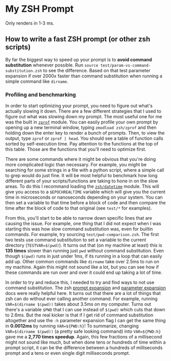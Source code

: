 My ZSH Prompt
=============

Only renders in 1-3 ms.

## How to write a fast ZSH prompt (or other zsh scripts)

By far the biggest way to speed up your prompt is to **avoid command substitution** whenever possible. Run `source test/param-vs-command-substitution.zsh` to see the difference. Based on that test parameter expansion if over 2000x faster than command substitution when running a simple command like `dirname`.

### Profiling and benchmarking

In order to start optimizing your prompt, you need to figure out what's actually slowing it down. There are a few different strategies that I used to figure out what was slowing down my prompt. The most useful one for me was the built in [`zprof`](http://zsh.sourceforge.net/Doc/Release/Zsh-Modules.html#The-zsh_002fzprof-Module) module. You can easily profile your own prompt by opening up a new terminal window, typing `zmodload zsh/zprof` and then holding down the enter key to render a bunch of prompts. Then, to view the output, type `zprof` or `zprof | head`. You should see a table of function calls sorted by self-execution time. Pay attention to the functions at the top of this table. Those are the functions that you'll need to optimize first.

There are some commands where it might be obvious that you're doing more complicated logic than necessary. For example, you might be searching for some strings in a file with a python script, where a simple call to grep would do just fine. It will be most helpful to benchmark how long different parts of your scripts/functions are taking to hone in on the slow areas. To do this I recommand loading the [`zsh/datetime`](http://zsh.sourceforge.net/Doc/Release/Zsh-Modules.html#The-zsh_002fdatetime-Module) module. This will give you access to a `$EPOCHREALTIME` variable which will give you the current time in microseconds or nanoseconds depending on your system. You can then set a variable to that time before a block of code and then compare the time after the block of code to that original (see `test/*` for examples).

From this, you'll start to be able to narrow down specific lines that are causing the issue. For example, one thing that I did not expect when I was starting this was how slow command substitution was, even for builtin commands. For example, try sourcing `test/pwd-comparison.zsh`. The first two tests use command substitution to set a variable to the current directory (`TESTVAR=$(pwd)`). It turns out that (on my machine at least) this is **135 times** slower than running just `pwd` without command substitution. Even though `$(pwd)` runs in just under 1ms, if its running in a loop that can easily add up. Other common commands like `dirname` take over 2.5ms to run on my machine. Again this might not sound like a lot, but you can see how if these commands are run over and over it could end up taking a lot of time.

In order to try and reduce this, I needed to try and find ways to not use command substitution. The zsh [prompt expansion](http://zsh.sourceforge.net/Doc/Release/Prompt-Expansion.html) and [parameter expansion](http://zsh.sourceforge.net/Doc/Release/Expansion.html#Parameter-Expansion) docs were really helpful here. It turns out that there are a lot of things that zsh can do without ever calling another command. For example, running `VAR=$(dirname $(pwd))` takes about 3.5ms on my computer. Turns out there's a variable `$PWD` that I can use instead of `$(pwd)` which cuts that down to 2.6ms. But the real kicker is that if I get rid of command substitution altogether and use the `:h` parameter expansion flag I can get the same thing in **0.0012ms** by running `VAR=${PWD:h}`! To summarize, changing `VAR=$(dirname $(pwd))` (a pretty safe looking command) into `VAR=${PWD:h}` gave me a **2,770 times speedup**. Again, this few fractions of a millisecond might not sound like much, but when done tens or hundreds of time within a prompt script, it can be the difference between a hundreds of milliseconds prompt and a tens or even single digit milliseconds prompt.
